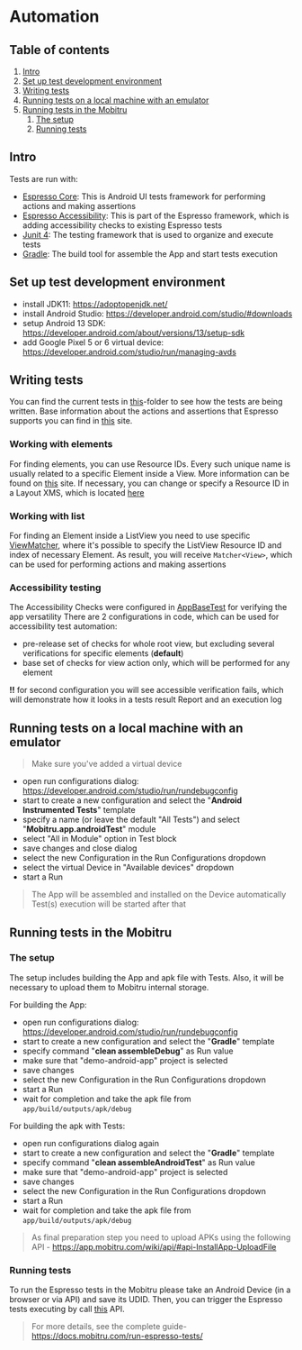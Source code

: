 # Automation

## Table of contents
1. [Intro](#intro)
1. [Set up test development environment](#set-up-test-development-environment)
1. [Writing tests](#writing-tests)
1. [Running tests on a local machine with an emulator](#running-tests-on-a-local-machine-with-an-emulator)
1. [Running tests in the Mobitru](#running-tests-in-the-mobitru)
    1. [The setup](#the-setup)
    1. [Running tests](#running-tests)


## Intro
Tests are run with:

* [Espresso Core](https://developer.android.com/training/testing/espresso): This is Android UI tests framework for performing actions and making assertions 
* [Espresso Accessibility](https://developer.android.com/training/testing/espresso/accessibility-checking): This is part of the Espresso framework, which is adding accessibility checks to existing Espresso tests  
* [Junit 4](https://junit.org/junit4/): The testing framework that is used to organize and execute tests
* [Gradle](https://gradle.org/): The build tool for assemble the App and start tests execution


## Set up test development environment

- install JDK11: https://adoptopenjdk.net/
- install Android Studio: https://developer.android.com/studio/#downloads
- setup Android 13 SDK: https://developer.android.com/about/versions/13/setup-sdk
- add Google Pixel 5 or 6 virtual device: https://developer.android.com/studio/run/managing-avds

## Writing tests
You can find the current tests in [this](../app/src/androidTest/java/com/epam/mobitru)-folder to see how the tests are being written. Base information about the
actions and assertions that Espresso supports you can find in [this](https://developer.android.com/training/testing/espresso/basics) site.

### Working with elements
For finding elements, you can use Resource IDs. Every such unique name is usually related to a specific Element inside a View.
More information can be found on [this](https://developer.android.com/guide/topics/resources/layout-resource#idvalue) site.
If necessary, you can change or specify a Resource ID in a Layout XMS, which is located [here](../app/src/main/res/layout) 

### Working with list
For finding an Element inside a ListView you need to use specific [ViewMatcher](../app/src/androidTest/java/com/epam/mobitru/matchers/RViewMatcher.java), 
where it's possible to specify the ListView Resource ID and index of necessary Element. As result, you will receive ```Matcher<View>```, which can be used for performing actions and making assertions

### Accessibility testing
The Accessibility Checks were configured in [AppBaseTest](../app/src/androidTest/java/com/epam/mobitru/AppBaseTest.java) for verifying the app versatility 
There are 2 configurations in code, which can be used for accessibility test automation:
- pre-release set of checks for whole root view, but excluding several verifications for specific elements (**default**)
- base set of checks for view action only, which will be performed for any element

**!!** for second configuration you will see accessible verification fails, which will demonstrate how it looks in a tests result Report and an execution log  

## Running tests on a local machine with an emulator
> Make sure you've added a virtual device

- open run configurations dialog: https://developer.android.com/studio/run/rundebugconfig
- start to create a new configuration and select the "**Android Instrumented Tests**" template
- specify a name (or leave the default "All Tests") and select "**Mobitru.app.androidTest**" module
- select "All in Module" option in Test block
- save changes and close dialog
- select the new Configuration in the Run Configurations dropdown
- select the virtual Device in "Available devices" dropdown
- start a Run

> The App will be assembled and installed on the Device automatically
> Test(s) execution will be started after that

## Running tests in the Mobitru

### The setup
The setup includes building the App and apk file with Tests.
Also, it will be necessary to upload them to Mobitru internal storage.

For building the App:

- open run configurations dialog: https://developer.android.com/studio/run/rundebugconfig
- start to create a new configuration and select the "**Gradle**" template
- specify command "**clean assembleDebug**" as Run value
- make sure that "demo-android-app" project is selected
- save changes
- select the new Configuration in the Run Configurations dropdown
- start a Run
- wait for completion and take the apk file from `app/build/outputs/apk/debug`

For building the apk with Tests:

- open run configurations dialog again
- start to create a new configuration and select the "**Gradle**" template
- specify command "**clean assembleAndroidTest**" as Run value
- make sure that "demo-android-app" project is selected
- save changes
- select the new Configuration in the Run Configurations dropdown
- start a Run
- wait for completion and take the apk file from `app/build/outputs/apk/debug`

> As final preparation step you need to upload APKs using the following API - https://app.mobitru.com/wiki/api/#api-InstallApp-UploadFile

### Running tests
To run the Espresso tests in the Mobitru please take an Android Device (in a browser or via API) and save its UDID.
Then, you can trigger the Espresso tests executing by call [this](https://app.mobitru.com/wiki/api/#api-Espresso_[experimental]-CreateEspressoTestRun) API.

> For more details, see the complete guide- https://docs.mobitru.com/run-espresso-tests/
